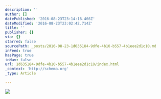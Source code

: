 ```yaml
---
description: ''
author: []
datePublished: '2016-08-23T23:14:16.466Z'
dateModified: '2016-08-23T23:02:42.714Z'
title: ''
publisher: {}
via: {}
starred: false
sourcePath: _posts/2016-08-23-1d635184-9dfe-4b10-b557-4b1eee2d1c10.md
inFeed: true
hasPage: true
inNav: false
url: 1d635184-9dfe-4b10-b557-4b1eee2d1c10/index.html
_context: 'http://schema.org'
_type: Article

---
```

![](https://the-grid-user-content.s3-us-west-2.amazonaws.com/45e337db-b8b3-4d4b-954d-d0149cd978e9.jpg)